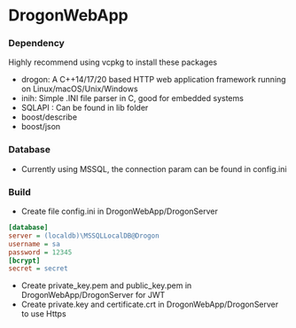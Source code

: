 # DrogonWebApp

### Dependency
Highly recommend using vcpkg to install these packages
- drogon: A C++14/17/20 based HTTP web application framework running on Linux/macOS/Unix/Windows
- inih: Simple .INI file parser in C, good for embedded systems
- SQLAPI : Can be found in lib folder
- boost/describe
- boost/json
### Database
- Currently using MSSQL, the connection param can be found in config.ini
### Build
- Create file config.ini in DrogonWebApp/DrogonServer 
```ini
[database]
server = (localdb)\MSSQLLocalDB@Drogon
username = sa
password = 12345
[bcrypt]
secret = secret
```
- Create private_key.pem and public_key.pem in DrogonWebApp/DrogonServer for JWT 
- Create private.key and certificate.crt in DrogonWebApp/DrogonServer to use Https

